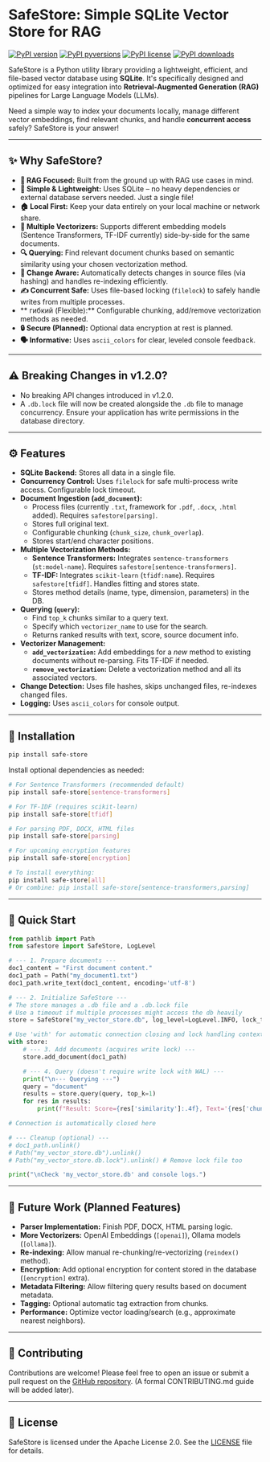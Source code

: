 # SafeStore: Simple SQLite Vector Store for RAG

[![PyPI version](https://img.shields.io/pypi/v/safe-store.svg)](https://pypi.org/project/safe-store/)
[![PyPI pyversions](https://img.shields.io/pypi/pyversions/safe-store.svg)](https://pypi.org/project/safe-store/)
[![PyPI license](https://img.shields.io/pypi/l/safe-store.svg)](https://github.com/ParisNeo/safe_store/blob/main/LICENSE)
[![PyPI downloads](https://img.shields.io/pypi/dm/safe-store.svg)](https://pypi.org/project/safe-store/)


SafeStore is a Python utility library providing a lightweight, efficient, and file-based vector database using **SQLite**. It's specifically designed and optimized for easy integration into **Retrieval-Augmented Generation (RAG)** pipelines for Large Language Models (LLMs).

Need a simple way to index your documents locally, manage different vector embeddings, find relevant chunks, and handle **concurrent access** safely? SafeStore is your answer!

---

## ✨ Why SafeStore?

*   **🎯 RAG Focused:** Built from the ground up with RAG use cases in mind.
*   **🚀 Simple & Lightweight:** Uses SQLite – no heavy dependencies or external database servers needed. Just a single file!
*   **🏠 Local First:** Keep your data entirely on your local machine or network share.
*   **🧠 Multiple Vectorizers:** Supports different embedding models (Sentence Transformers, TF-IDF currently) side-by-side for the same documents.
*   **🔍 Querying:** Find relevant document chunks based on semantic similarity using your chosen vectorization method.
*   **🔄 Change Aware:** Automatically detects changes in source files (via hashing) and handles re-indexing efficiently.
*   **✍️ Concurrent Safe:** Uses file-based locking (`filelock`) to safely handle writes from multiple processes.
*   ** гибкий (Flexible):** Configurable chunking, add/remove vectorization methods as needed.
*   **🔒 Secure (Planned):** Optional data encryption at rest is planned.
*   **🗣️ Informative:** Uses `ascii_colors` for clear, leveled console feedback.

---

## ⚠️ Breaking Changes in v1.2.0?

*   No breaking API changes introduced in v1.2.0.
*   A `.db.lock` file will now be created alongside the `.db` file to manage concurrency. Ensure your application has write permissions in the database directory.

---

## ⚙️ Features

*   **SQLite Backend:** Stores all data in a single file.
*   **Concurrency Control:** Uses `filelock` for safe multi-process write access. Configurable lock timeout.
*   **Document Ingestion (`add_document`):**
    *   Process files (currently `.txt`, framework for `.pdf`, `.docx`, `.html` added). Requires `safestore[parsing]`.
    *   Stores full original text.
    *   Configurable chunking (`chunk_size`, `chunk_overlap`).
    *   Stores start/end character positions.
*   **Multiple Vectorization Methods:**
    *   **Sentence Transformers:** Integrates `sentence-transformers` (`st:model-name`). Requires `safestore[sentence-transformers]`.
    *   **TF-IDF:** Integrates `scikit-learn` (`tfidf:name`). Requires `safestore[tfidf]`. Handles fitting and stores state.
    *   Stores method details (name, type, dimension, parameters) in the DB.
*   **Querying (`query`):**
    *   Find `top_k` chunks similar to a query text.
    *   Specify which `vectorizer_name` to use for the search.
    *   Returns ranked results with text, score, source document info.
*   **Vectorizer Management:**
    *   **`add_vectorization`:** Add embeddings for a *new* method to existing documents without re-parsing. Fits TF-IDF if needed.
    *   **`remove_vectorization`:** Delete a vectorization method and all its associated vectors.
*   **Change Detection:** Uses file hashes, skips unchanged files, re-indexes changed files.
*   **Logging:** Uses `ascii_colors` for console output.

---

## 🚀 Installation

```bash
pip install safe-store
```

Install optional dependencies as needed:

```bash
# For Sentence Transformers (recommended default)
pip install safe-store[sentence-transformers]

# For TF-IDF (requires scikit-learn)
pip install safe-store[tfidf]

# For parsing PDF, DOCX, HTML files
pip install safe-store[parsing]

# For upcoming encryption features
pip install safe-store[encryption]

# To install everything:
pip install safe-store[all]
# Or combine: pip install safe-store[sentence-transformers,parsing]
```

---

## 🏁 Quick Start

```python
from pathlib import Path
from safestore import SafeStore, LogLevel

# --- 1. Prepare documents ---
doc1_content = "First document content."
doc1_path = Path("my_document1.txt")
doc1_path.write_text(doc1_content, encoding='utf-8')

# --- 2. Initialize SafeStore ---
# The store manages a .db file and a .db.lock file
# Use a timeout if multiple processes might access the db heavily
store = SafeStore("my_vector_store.db", log_level=LogLevel.INFO, lock_timeout=60)

# Use 'with' for automatic connection closing and lock handling context
with store:
    # --- 3. Add documents (acquires write lock) ---
    store.add_document(doc1_path)

    # --- 4. Query (doesn't require write lock with WAL) ---
    print("\n--- Querying ---")
    query = "document"
    results = store.query(query, top_k=1)
    for res in results:
        print(f"Result: Score={res['similarity']:.4f}, Text='{res['chunk_text'][:80]}...'")

# Connection is automatically closed here

# --- Cleanup (optional) ---
# doc1_path.unlink()
# Path("my_vector_store.db").unlink()
# Path("my_vector_store.db.lock").unlink() # Remove lock file too

print("\nCheck 'my_vector_store.db' and console logs.")
```

---

## 🔮 Future Work (Planned Features)

*   **Parser Implementation:** Finish PDF, DOCX, HTML parsing logic.
*   **More Vectorizers:** OpenAI Embeddings (`[openai]`), Ollama models (`[ollama]`).
*   **Re-indexing:** Allow manual re-chunking/re-vectorizing (`reindex()` method).
*   **Encryption:** Add optional encryption for content stored in the database (`[encryption]` extra).
*   **Metadata Filtering:** Allow filtering query results based on document metadata.
*   **Tagging:** Optional automatic tag extraction from chunks.
*   **Performance:** Optimize vector loading/search (e.g., approximate nearest neighbors).

---

## 🤝 Contributing

Contributions are welcome! Please feel free to open an issue or submit a pull request on the [GitHub repository](https://github.com/ParisNeo/safe_store). (A formal CONTRIBUTING.md guide will be added later).

---

## 📜 License

SafeStore is licensed under the Apache License 2.0. See the [LICENSE](LICENSE) file for details.